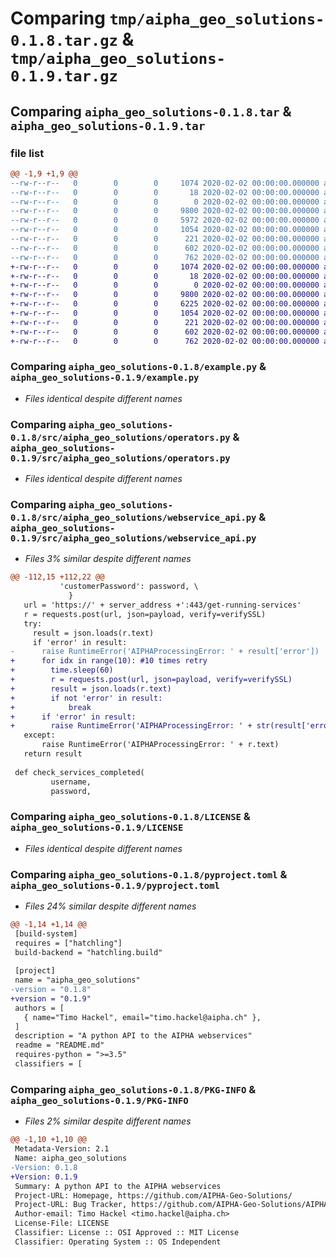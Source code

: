 # Comparing `tmp/aipha_geo_solutions-0.1.8.tar.gz` & `tmp/aipha_geo_solutions-0.1.9.tar.gz`

## Comparing `aipha_geo_solutions-0.1.8.tar` & `aipha_geo_solutions-0.1.9.tar`

### file list

```diff
@@ -1,9 +1,9 @@
--rw-r--r--   0        0        0     1074 2020-02-02 00:00:00.000000 aipha_geo_solutions-0.1.8/example.py
--rw-r--r--   0        0        0       18 2020-02-02 00:00:00.000000 aipha_geo_solutions-0.1.8/requirements.txt
--rw-r--r--   0        0        0        0 2020-02-02 00:00:00.000000 aipha_geo_solutions-0.1.8/src/aipha_geo_solutions/__init__.py
--rw-r--r--   0        0        0     9800 2020-02-02 00:00:00.000000 aipha_geo_solutions-0.1.8/src/aipha_geo_solutions/operators.py
--rw-r--r--   0        0        0     5972 2020-02-02 00:00:00.000000 aipha_geo_solutions-0.1.8/src/aipha_geo_solutions/webservice_api.py
--rw-r--r--   0        0        0     1054 2020-02-02 00:00:00.000000 aipha_geo_solutions-0.1.8/LICENSE
--rw-r--r--   0        0        0      221 2020-02-02 00:00:00.000000 aipha_geo_solutions-0.1.8/README.md
--rw-r--r--   0        0        0      602 2020-02-02 00:00:00.000000 aipha_geo_solutions-0.1.8/pyproject.toml
--rw-r--r--   0        0        0      762 2020-02-02 00:00:00.000000 aipha_geo_solutions-0.1.8/PKG-INFO
+-rw-r--r--   0        0        0     1074 2020-02-02 00:00:00.000000 aipha_geo_solutions-0.1.9/example.py
+-rw-r--r--   0        0        0       18 2020-02-02 00:00:00.000000 aipha_geo_solutions-0.1.9/requirements.txt
+-rw-r--r--   0        0        0        0 2020-02-02 00:00:00.000000 aipha_geo_solutions-0.1.9/src/aipha_geo_solutions/__init__.py
+-rw-r--r--   0        0        0     9800 2020-02-02 00:00:00.000000 aipha_geo_solutions-0.1.9/src/aipha_geo_solutions/operators.py
+-rw-r--r--   0        0        0     6225 2020-02-02 00:00:00.000000 aipha_geo_solutions-0.1.9/src/aipha_geo_solutions/webservice_api.py
+-rw-r--r--   0        0        0     1054 2020-02-02 00:00:00.000000 aipha_geo_solutions-0.1.9/LICENSE
+-rw-r--r--   0        0        0      221 2020-02-02 00:00:00.000000 aipha_geo_solutions-0.1.9/README.md
+-rw-r--r--   0        0        0      602 2020-02-02 00:00:00.000000 aipha_geo_solutions-0.1.9/pyproject.toml
+-rw-r--r--   0        0        0      762 2020-02-02 00:00:00.000000 aipha_geo_solutions-0.1.9/PKG-INFO
```

### Comparing `aipha_geo_solutions-0.1.8/example.py` & `aipha_geo_solutions-0.1.9/example.py`

 * *Files identical despite different names*

### Comparing `aipha_geo_solutions-0.1.8/src/aipha_geo_solutions/operators.py` & `aipha_geo_solutions-0.1.9/src/aipha_geo_solutions/operators.py`

 * *Files identical despite different names*

### Comparing `aipha_geo_solutions-0.1.8/src/aipha_geo_solutions/webservice_api.py` & `aipha_geo_solutions-0.1.9/src/aipha_geo_solutions/webservice_api.py`

 * *Files 3% similar despite different names*

```diff
@@ -112,15 +112,22 @@
           'customerPassword': password, \
             }
   url = 'https://' + server_address +':443/get-running-services'
   r = requests.post(url, json=payload, verify=verifySSL)
   try:
     result = json.loads(r.text)
     if 'error' in result:
-      raise RuntimeError('AIPHAProcessingError: ' + result['error'])
+      for idx in range(10): #10 times retry
+        time.sleep(60)
+        r = requests.post(url, json=payload, verify=verifySSL)
+        result = json.loads(r.text)
+        if not 'error' in result:
+            break
+      if 'error' in result:
+        raise RuntimeError('AIPHAProcessingError: ' + str(result['error']))
   except:
       raise RuntimeError('AIPHAProcessingError: ' + r.text)
   return result
 
 def check_services_completed(
         username,
         password,
```

### Comparing `aipha_geo_solutions-0.1.8/LICENSE` & `aipha_geo_solutions-0.1.9/LICENSE`

 * *Files identical despite different names*

### Comparing `aipha_geo_solutions-0.1.8/pyproject.toml` & `aipha_geo_solutions-0.1.9/pyproject.toml`

 * *Files 24% similar despite different names*

```diff
@@ -1,14 +1,14 @@
 [build-system]
 requires = ["hatchling"]
 build-backend = "hatchling.build"
 
 [project]
 name = "aipha_geo_solutions"
-version = "0.1.8"
+version = "0.1.9"
 authors = [
   { name="Timo Hackel", email="timo.hackel@aipha.ch" },
 ]
 description = "A python API to the AIPHA webservices"
 readme = "README.md"
 requires-python = ">=3.5"
 classifiers = [
```

### Comparing `aipha_geo_solutions-0.1.8/PKG-INFO` & `aipha_geo_solutions-0.1.9/PKG-INFO`

 * *Files 2% similar despite different names*

```diff
@@ -1,10 +1,10 @@
 Metadata-Version: 2.1
 Name: aipha_geo_solutions
-Version: 0.1.8
+Version: 0.1.9
 Summary: A python API to the AIPHA webservices
 Project-URL: Homepage, https://github.com/AIPHA-Geo-Solutions/
 Project-URL: Bug Tracker, https://github.com/AIPHA-Geo-Solutions/AIPHAPythonAPI/issues
 Author-email: Timo Hackel <timo.hackel@aipha.ch>
 License-File: LICENSE
 Classifier: License :: OSI Approved :: MIT License
 Classifier: Operating System :: OS Independent
```

